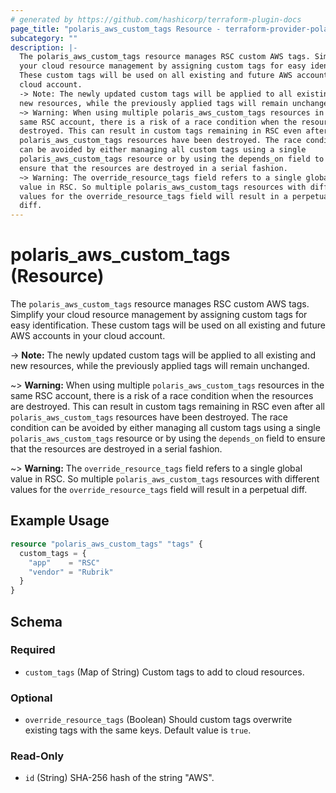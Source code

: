 ```yaml
---
# generated by https://github.com/hashicorp/terraform-plugin-docs
page_title: "polaris_aws_custom_tags Resource - terraform-provider-polaris"
subcategory: ""
description: |-
  The polaris_aws_custom_tags resource manages RSC custom AWS tags. Simplify
  your cloud resource management by assigning custom tags for easy identification.
  These custom tags will be used on all existing and future AWS accounts in your
  cloud account.
  -> Note: The newly updated custom tags will be applied to all existing and
  new resources, while the previously applied tags will remain unchanged.
  ~> Warning: When using multiple polaris_aws_custom_tags resources in the
  same RSC account, there is a risk of a race condition when the resources are
  destroyed. This can result in custom tags remaining in RSC even after all
  polaris_aws_custom_tags resources have been destroyed. The race condition
  can be avoided by either managing all custom tags using a single
  polaris_aws_custom_tags resource or by using the depends_on field to
  ensure that the resources are destroyed in a serial fashion.
  ~> Warning: The override_resource_tags field refers to a single global
  value in RSC. So multiple polaris_aws_custom_tags resources with different
  values for the override_resource_tags field will result in a perpetual
  diff.
---
```


# polaris_aws_custom_tags (Resource)

The `polaris_aws_custom_tags` resource manages RSC custom AWS tags. Simplify
your cloud resource management by assigning custom tags for easy identification.
These custom tags will be used on all existing and future AWS accounts in your
cloud account.

-> **Note:** The newly updated custom tags will be applied to all existing and
   new resources, while the previously applied tags will remain unchanged.

~> **Warning:** When using multiple `polaris_aws_custom_tags` resources in the
   same RSC account, there is a risk of a race condition when the resources are
   destroyed. This can result in custom tags remaining in RSC even after all
   `polaris_aws_custom_tags` resources have been destroyed. The race condition
   can be avoided by either managing all custom tags using a single
   `polaris_aws_custom_tags` resource or by using the `depends_on` field to
   ensure that the resources are destroyed in a serial fashion.

~> **Warning:** The `override_resource_tags` field refers to a single global
   value in RSC. So multiple `polaris_aws_custom_tags` resources with different
   values for the `override_resource_tags` field will result in a perpetual
   diff.

## Example Usage

```terraform
resource "polaris_aws_custom_tags" "tags" {
  custom_tags = {
    "app"    = "RSC"
    "vendor" = "Rubrik"
  }
}
```

<!-- schema generated by tfplugindocs -->
## Schema

### Required

- `custom_tags` (Map of String) Custom tags to add to cloud resources.

### Optional

- `override_resource_tags` (Boolean) Should custom tags overwrite existing tags with the same keys. Default value is `true`.

### Read-Only

- `id` (String) SHA-256 hash of the string "AWS".

